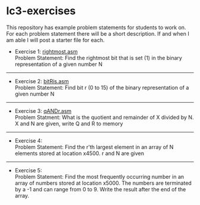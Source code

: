 # lc3-exercises
This repository has example problem statements for students to work on. For each problem statement there will be a short description. If and when I am able I will post a starter file for each.
* Exercise 1: [rightmost.asm](rightmost/rightmost.asm)  
Problem Statement: Find the rightmost bit that is set (1) in the binary representation of a given number N  
---
* Exercise 2: [bitRis.asm](bitRis/bitRis.asm)  
Problem Statement: Find bit r (0 to 15) of the binary representation of a given number N  
---
* Exercise 3: [qANDr.asm](qANDr/qANDr.asm)  
Problem Statment: What is the quotient and remainder of X divided by N. X and N are given, write Q and R to memory  
---
* Exercise 4:  
Problem Statement: Find the r'th largest element in an array of N elements stored at location x4500. r and N are given  
---
* Exercise 5:  
Problem Statement: Find the most frequently occurring number in an array of numbers stored at location x5000. The numbers are terminated by a -1 and can range from 0 to 9. Write the result after the end of the array. 
